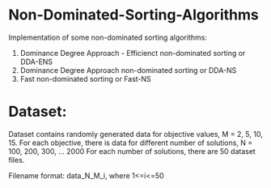 # Non-Dominated-Sorting-Algorithms

Implementation of some non-dominated sorting algorithms:
1. Dominance Degree Approach - Efficienct non-dominated sorting or DDA-ENS
2. Dominance Degree Approach non-dominated sorting or DDA-NS
3. Fast non-dominated sorting or Fast-NS

# Dataset:
Dataset contains randomly generated data for objective values, M = 2, 5, 10, 15.
For each objective, there is data for different number of solutions, N = 100, 200, 300, ... 2000
For each number of solutions, there are 50 dataset files.

Filename format: data_N_M_i, where 1<=i<=50
